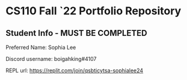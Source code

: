 # CS110 Fall `22 Portfolio Repository

## Student Info - MUST BE COMPLETED

Preferred Name: Sophia Lee

Discord username: boigahking#4107

REPL url: https://replit.com/join/qsbticytsa-sophialee24